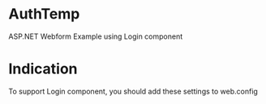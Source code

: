 
# AuthTemp
ASP.NET Webform Example using Login component

# Indication
To support Login component, you should add these settings to web.config
 <appSettings>
    <add key="ValidationSettings:UnobtrusiveValidationMode" value="None" />
  </appSettings>

